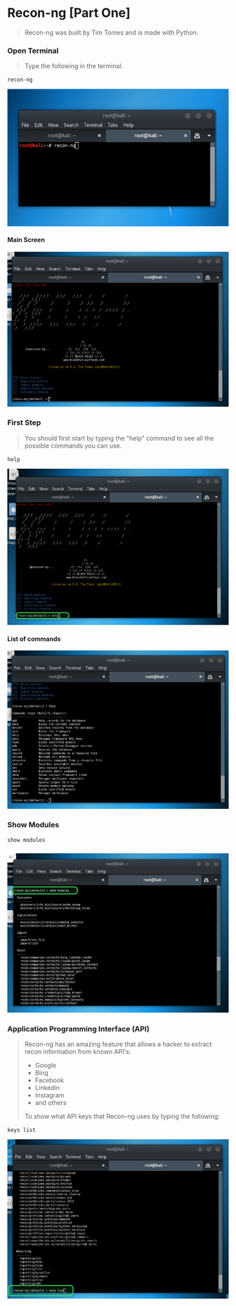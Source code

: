 # Recon-ng \[Part One\]

> Recon-ng was built by Tim Tomes and is made with Python.

### Open Terminal

> Type the following in the terminal.

```
recon-ng
```

![](/assets/_Recon-ng01.png)

#### Main Screen

![](/assets/_Recon-ng02.png)

### First Step

> You should first start by typing the "help" command to see all the possible commands you can use.

```
help
```

![](/assets/_Recon-ng03.png)

#### List of commands

![](/assets/_Recon-ng04.png)

### Show Modules

```
show modules
```

### ![](/assets/_Recon-ng06.png)

### Application Programming Interface \(API\)

> Recon-ng has an amazing feature that allows a hacker to extract recon information from known API's:
>
> * Google
> * Bing
> * Facebook
> * Linkedin
> * Instagram
> * and others
>
> To show what API keys that Recon-ng uses by typing the following:

```
keys list
```



![](/assets/_Recon-ng07.png)










